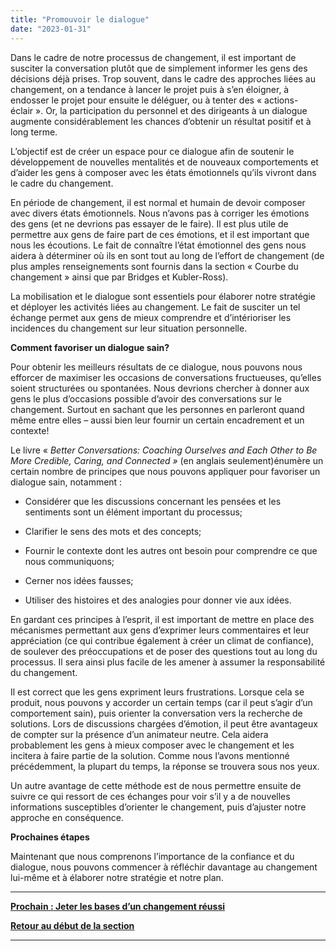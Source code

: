 ```yaml
---
title: "Promouvoir le dialogue"
date: "2023-01-31"
---
```


Dans le cadre de notre processus de changement, il est important de susciter la conversation plutôt que de simplement informer les gens des décisions déjà prises. Trop souvent, dans le cadre des approches liées au changement, on a tendance à lancer le projet puis à s’en éloigner, à endosser le projet pour ensuite le déléguer, ou à tenter des « actions-éclair ». Or, la participation du personnel et des dirigeants à un dialogue augmente considérablement les chances d’obtenir un résultat positif et à long terme.

L’objectif est de créer un espace pour ce dialogue afin de soutenir le développement de nouvelles mentalités et de nouveaux comportements et d’aider les gens à composer avec les états émotionnels qu’ils vivront dans le cadre du changement.

En période de changement, il est normal et humain de devoir composer avec divers états émotionnels. Nous n’avons pas à corriger les émotions des gens (et ne devrions pas essayer de le faire). Il est plus utile de permettre aux gens de faire part de ces émotions, et il est important que nous les écoutions. Le fait de connaître l’état émotionnel des gens nous aidera à déterminer où ils en sont tout au long de l’effort de changement (de plus amples renseignements sont fournis dans la section « Courbe du changement » ainsi que par Bridges et Kubler-Ross).

La mobilisation et le dialogue sont essentiels pour élaborer notre stratégie et déployer les activités liées au changement. Le fait de susciter un tel échange permet aux gens de mieux comprendre et d’intérioriser les incidences du changement sur leur situation personnelle.

**Comment favoriser un dialogue sain?**

Pour obtenir les meilleurs résultats de ce dialogue, nous pouvons nous efforcer de maximiser les occasions de conversations fructueuses, qu’elles soient structurées ou spontanées. Nous devrions chercher à donner aux gens le plus d’occasions possible d’avoir des conversations sur le changement. Surtout en sachant que les personnes en parleront quand même entre elles – aussi bien leur fournir un certain encadrement et un contexte!

Le livre « _Better Conversations: Coaching Ourselves and Each Other to Be More Credible, Caring, and Connected »_ (en anglais seulement)énumère un certain nombre de principes que nous pouvons appliquer pour favoriser un dialogue sain, notamment :

- Considérer que les discussions concernant les pensées et les sentiments sont un élément important du processus;

- Clarifier le sens des mots et des concepts;

- Fournir le contexte dont les autres ont besoin pour comprendre ce que nous communiquons;

- Cerner nos idées fausses;

- Utiliser des histoires et des analogies pour donner vie aux idées.

En gardant ces principes à l’esprit, il est important de mettre en place des mécanismes permettant aux gens d’exprimer leurs commentaires et leur appréciation (ce qui contribue également à créer un climat de confiance), de soulever des préoccupations et de poser des questions tout au long du processus. Il sera ainsi plus facile de les amener à assumer la responsabilité du changement.

Il est correct que les gens expriment leurs frustrations. Lorsque cela se produit, nous pouvons y accorder un certain temps (car il peut s’agir d’un comportement sain), puis orienter la conversation vers la recherche de solutions. Lors de discussions chargées d’émotion, il peut être avantageux de compter sur la présence d’un animateur neutre. Cela aidera probablement les gens à mieux composer avec le changement et les incitera à faire partie de la solution. Comme nous l’avons mentionné précédemment, la plupart du temps, la réponse se trouvera sous nos yeux.

Un autre avantage de cette méthode est de nous permettre ensuite de suivre ce qui ressort de ces échanges pour voir s’il y a de nouvelles informations susceptibles d’orienter le changement, puis d’ajuster notre approche en conséquence.

**Prochaines étapes**

Maintenant que nous comprenons l’importance de la confiance et du dialogue, nous pouvons commencer à réfléchir davantage au changement lui-même et à élaborer notre stratégie et notre plan.

* * *

[****Prochain :** Jeter les bases d’un changement réussi**](/framework-for-leading-change/jeter-les-bases-dun-changement-reussi/)

[**Retour au début de la section**](/framework-for-leading-change/naviguer-dans-le-monde-du-changement/)

* * *
